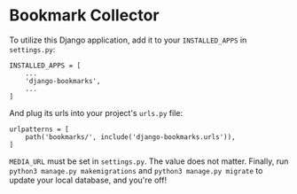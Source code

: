 # Bookmark Collector

To utilize this Django application, add it to your `INSTALLED_APPS` in
`settings.py`:

```
INSTALLED_APPS = [
    ...
    'django-bookmarks',
    ...
]
```

And plug its urls into your project's `urls.py` file:

```
urlpatterns = [
    path('bookmarks/', include('django-bookmarks.urls')),
]
```

`MEDIA_URL` must be set in `settings.py`. The value does not matter. Finally,
run `python3 manage.py makemigrations` and `python3 manage.py migrate` to
update your local database, and you're off!
